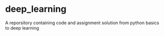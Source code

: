 # deep_learning
A reporsitory containing code and assignment solution from python basics to deep learning
